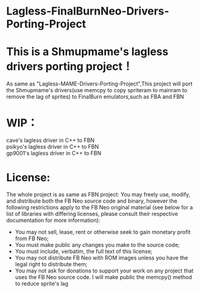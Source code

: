 # Lagless-FinalBurnNeo-Drivers-Porting-Project
# This is a Shmupmame's lagless drivers porting project！
As same as "Lagless-MAME-Drivers-Porting-Project",This project will port the Shmupmame's drivers(use memcpy to copy spriteram to mainram to remove the lag of sprites) to FinalBurn emulators,such as FBA and FBN
# WIP：
cave's lagless driver in C++ to FBN  
psikyo's lagless driver in C++ to FBN  
gp9001's lagless driver in C++ to FBN  
# License:
The whole project is as same as FBN project:
You may freely use, modify, and distribute both the FB Neo source code and binary, however the following restrictions apply to the FB Neo original material (see below for a list of libraries with differing licenses, please consult their respective documentation for more information):

 - You may not sell, lease, rent or otherwise seek to gain monetary profit from FB Neo;
 - You must make public any changes you make to the source code;
 - You must include, verbatim, the full text of this license;
 - You may not distribute FB Neo with ROM images unless you have the legal right to distribute them;
 - You may not ask for donations to support your work on any project that uses the FB Neo source code.
I will make public the memcpy() method to reduce sprite's lag
